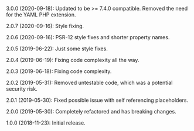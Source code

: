 3.0.0 (2020-09-18): Updated to be >= 7.4.0 compatible. Removed the need for the YAML PHP extension.

2.0.7 (2020-09-16): Style fixing. 

2.0.6 (2020-09-16): PSR-12 style fixes and shorter property names.

2.0.5 (2019-06-22): Just some style fixes.

2.0.4 (2019-06-19): Fixing code complexity all the way.

2.0.3 (2019-06-18): Fixing code complexity.

2.0.2 (2019-05-31): Removed untestable code, which was a potential security risk.

2.0.1 (2019-05-30): Fixed possible issue with self referencing placeholders.

2.0.0 (2019-05-30): Completely refactored and has breaking changes.

1.0.0 (2018-11-23): Initial release.
